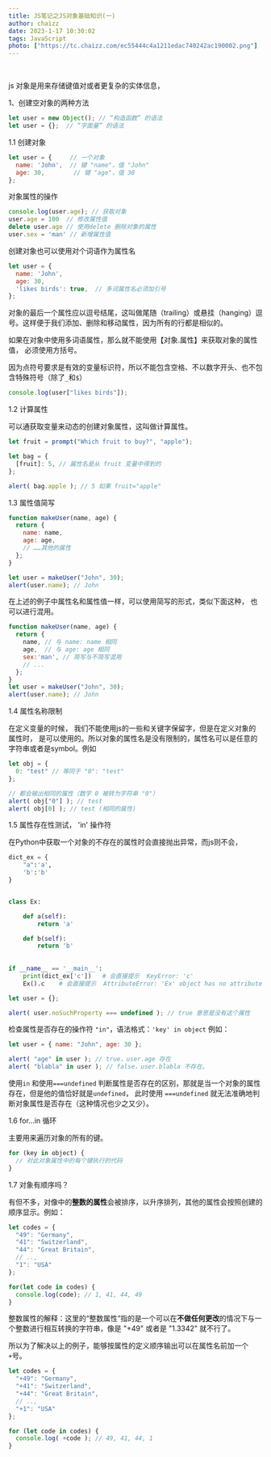 ```yaml
---
title: JS笔记之JS对象基础知识(一)
author: chaizz
date: 2023-1-17 10:30:02
tags: JavaScript
photo: ["https://tc.chaizz.com/ec55444c4a1211edac740242ac190002.png"]
---
```


​          

<!--more-->

js 对象是用来存储键值对或者更复杂的实体信息，

1、创建空对象的两种方法

```js
let user = new Object(); // “构造函数” 的语法
let user = {};  // “字面量” 的语法
```

1.1 创建对象

```js
let user = {     // 一个对象
  name: 'John',  // 键 "name"，值 "John"
  age: 30,        // 键 "age"，值 30
};
```

对象属性的操作

```js
console.log(user.age); // 获取对象
user.age = 100  // 修改属性值
delete user.age // 使用delete 删除对象的属性
user.sex = 'man' // 新增属性值
```

创建对象也可以使用对个词语作为属性名

```js
let user = {
  name: 'John',
  age: 30,
  'likes birds': true,  // 多词属性名必须加引号
};
```

对象的最后一个属性应以逗号结尾，这叫做尾随（trailing）或悬挂（hanging）逗号。这样便于我们添加、删除和移动属性，因为所有的行都是相似的。

如果在对象中使用多词语属性，那么就不能使用【对象.属性】来获取对象的属性值， 必须使用方括号。

因为点符号要求是有效的变量标识符，所以不能包含空格、不以数字开头、也不包含特殊符号（除了`_`和`$`）

```js
console.log(user["likes birds"]);
```



1.2 计算属性

可以通获取变量来动态的创建对象属性，这叫做计算属性。

```js
let fruit = prompt("Which fruit to buy?", "apple");

let bag = {
  [fruit]: 5, // 属性名是从 fruit 变量中得到的
};

alert( bag.apple ); // 5 如果 fruit="apple"
```



1.3 属性值简写

```js
function makeUser(name, age) {
  return {
    name: name,
    age: age,
    // ……其他的属性
  };
}

let user = makeUser("John", 30);
alert(user.name); // John
```

在上述的例子中属性名和属性值一样，可以使用简写的形式，类似下面这种， 也可以进行混用。

```js
function makeUser(name, age) {
  return {
    name, // 与 name: name 相同
    age,  // 与 age: age 相同
    sex:'man', // 简写与不简写混用
    // ...
  };
}
let user = makeUser("John", 30);
alert(user.name); // John
```

1.4 属性名称限制

在定义变量的时候， 我们不能使用js的一些和关键字保留字，但是在定义对象的属性时， 是可以使用的。所以对象的属性名是没有限制的，属性名可以是任意的字符串或者是symbol。例如

```js
let obj = {
  0: "test" // 等同于 "0": "test"
};

// 都会输出相同的属性（数字 0 被转为字符串 "0"）
alert( obj["0"] ); // test
alert( obj[0] ); // test (相同的属性)
```



1.5 属性存在性测试， 'in' 操作符

在Python中获取一个对象的不存在的属性时会直接抛出异常，而js则不会，

``` python
dict_ex = {
    "a":'a',
    'b':'b'
}


class Ex:

    def a(self):
        return 'a'

    def b(self):
        return 'b'
    
    
if __name__ == '__main__':
    print(dict_ex['c'])   # 会直接提示  KeyError: 'c'
    Ex().c    # 会直接提示  AttributeError: 'Ex' object has no attribute 'c'
```

```js
let user = {};

alert( user.noSuchProperty === undefined ); // true 意思是没有这个属性
```

检查属性是否存在的操作符 `"in"`，语法格式：`'key' in object` 例如：

```js
let user = { name: "John", age: 30 };

alert( "age" in user ); // true，user.age 存在
alert( "blabla" in user ); // false，user.blabla 不存在。
```

使用`in` 和使用`===undefined` 判断属性是否存在的区别，那就是当一个对象的属性存在，但是他的值恰好就是`undefined`， 此时使用 `===undefined` 就无法准确地判断对象属性是否存在（这种情况也少之又少）。



1.6 for...in 循环

主要用来遍历对象的所有的键。

```js
for (key in object) {
  // 对此对象属性中的每个键执行的代码
}
```



1.7 对象有顺序吗？

有但不多，对像中的**整数的属性**会被排序，以升序排列，其他的属性会按照创建的顺序显示。例如：

```js
let codes = {
  "49": "Germany",
  "41": "Switzerland",
  "44": "Great Britain",
  // ..,
  "1": "USA"
};

for(let code in codes) {
  console.log(code); // 1, 41, 44, 49
}
```

整数属性的解释：这里的“整数属性”指的是一个可以在**不做任何更改**的情况下与一个整数进行相互转换的字符串，像是 "+49" 或者是 "1.3342" 就不行了。

所以为了解决以上的例子，能够按属性的定义顺序输出可以在属性名前加一个`+`号。

```js
let codes = {
  "+49": "Germany",
  "+41": "Switzerland",
  "+44": "Great Britain",
  // ..,
  "+1": "USA"
};

for (let code in codes) {
  console.log( +code ); // 49, 41, 44, 1
}
```

































































